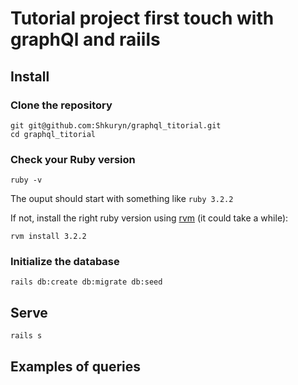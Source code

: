 # Tutorial project first touch with graphQl and raiils


## Install

### Clone the repository

```shell
git git@github.com:Shkuryn/graphql_titorial.git
cd graphql_titorial
```

### Check your Ruby version

```shell
ruby -v
```

The ouput should start with something like `ruby 3.2.2`

If not, install the right ruby version using [rvm](https://rvm.io/) (it could take a while):

```shell
rvm install 3.2.2
```

### Initialize the database

```shell
rails db:create db:migrate db:seed
```



## Serve

```shell
rails s
```

## Examples of queries



